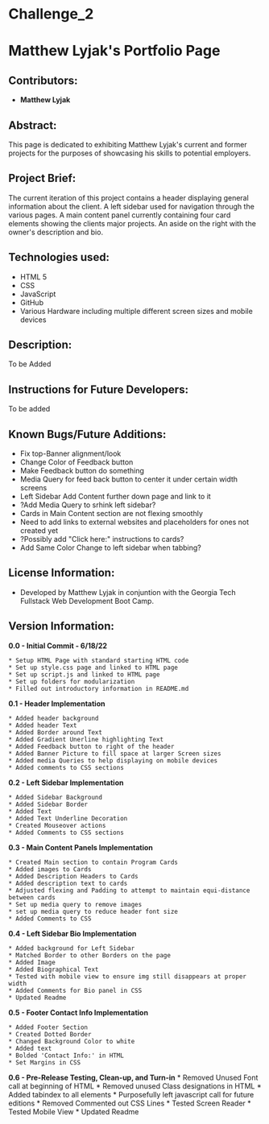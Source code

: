 # Challenge_2

# Matthew Lyjak's Portfolio Page

## Contributors:

* **Matthew Lyjak**

## Abstract:

This page is dedicated to exhibiting Matthew Lyjak's current and former projects for the purposes of showcasing his skills to potential employers.

## Project Brief:

The current iteration of this project contains a header displaying general information about the client.  A left sidebar used for navigation through the various pages.  A main content panel currently containing four card elements showing the clients major projects.  An aside on the right with the owner's description and bio.

## Technologies used:

* HTML 5
* CSS
* JavaScript
* GitHub
* Various Hardware including multiple different screen sizes and mobile devices

## Description:

To be Added

## Instructions for Future Developers:

To be added

## Known Bugs/Future Additions:

- Fix top-Banner alignment/look
- Change Color of Feedback button
- Make Feedback button do something
- Media Query for feed back button to center it under certain width screens
- Left Sidebar Add Content further down page and link to it
- ?Add Media Query to srhink left sidebar?
- Cards in Main Content section are not flexing smoothly
- Need to add links to external websites and placeholders for ones not created yet
- ?Possibly add "Click here:" instructions to cards?
- Add Same Color Change to left sidebar when tabbing?

## License Information:

* Developed by Matthew Lyjak in conjuntion with the Georgia Tech Fullstack Web Development Boot Camp. 

## Version Information:

**0.0 - Initial Commit - 6/18/22**
    
    * Setup HTML Page with standard starting HTML code
    * Set up style.css page and linked to HTML page
    * Set up script.js and linked to HTML page
    * Set up folders for modularization
    * Filled out introductory information in README.md

**0.1 - Header Implementation**
    
    * Added header background
    * Added header Text
    * Added Border around Text
    * Added Gradient Unerline highlighting Text
    * Added Feedback button to right of the header
    * Added Banner Picture to fill space at larger Screen sizes
    * Added media Queries to help displaying on mobile devices
    * Added comments to CSS sections

**0.2 - Left Sidebar Implementation**
    
    * Added Sidebar Background
    * Added Sidebar Border
    * Added Text
    * Added Text Underline Decoration
    * Created Mouseover actions
    * Added Comments to CSS sections

**0.3 - Main Content Panels Implementation**
    
    * Created Main section to contain Program Cards
    * Added images to Cards
    * Added Description Headers to Cards
    * Added description text to cards
    * Adjusted flexing and Padding to attempt to maintain equi-distance between cards
    * Set up media query to remove images
    * set up media query to reduce header font size
    * Added Comments to CSS

**0.4 - Left Sidebar Bio Implementation**

    * Added background for Left Sidebar
    * Matched Border to other Borders on the page
    * Added Image
    * Added Biographical Text
    * Tested with mobile view to ensure img still disappears at proper width
    * Added Comments for Bio panel in CSS
    * Updated Readme

**0.5 - Footer Contact Info Implementation**

    * Added Footer Section
    * Created Dotted Border
    * Changed Background Color to white
    * Added text
    * Bolded 'Contact Info:' in HTML
    * Set Margins in CSS

**0.6 - Pre-Release Testing, Clean-up, and Turn-in**
    * Removed Unused Font call at beginning of HTML
    * Removed unused Class designations in HTML
    * Added tabindex to all elements
    * Purposefully left javascript call for future editions
    * Removed Commented out CSS Lines
    * Tested Screen Reader
    * Tested Mobile View
    * Updated Readme